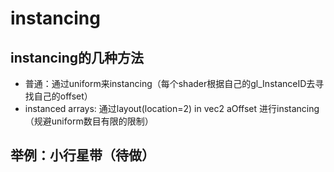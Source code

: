 # instancing

## instancing的几种方法

- 普通：通过uniform来instancing（每个shader根据自己的gl_InstanceID去寻找自己的offset）
- instanced arrays: 通过layout(location=2) in vec2 aOffset 进行instancing（规避uniform数目有限的限制）

## 举例：小行星带（待做）
